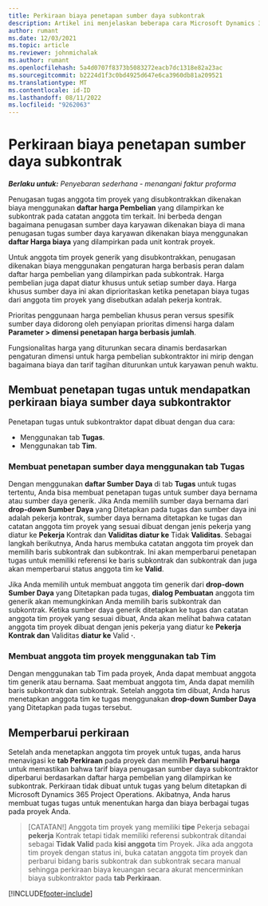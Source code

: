 ```yaml
---
title: Perkiraan biaya penetapan sumber daya subkontrak
description: Artikel ini menjelaskan beberapa cara Microsoft Dynamics 365 Project Operations menghitung estimasi biaya penugasan sumber daya yang disubkontrakkan.
author: rumant
ms.date: 12/03/2021
ms.topic: article
ms.reviewer: johnmichalak
ms.author: rumant
ms.openlocfilehash: 5a4d0707f8373b5083272eacb7dc1318e82a23ac
ms.sourcegitcommit: b2224d1f3c0bd4925d647e6ca3960db81a209521
ms.translationtype: MT
ms.contentlocale: id-ID
ms.lasthandoff: 08/11/2022
ms.locfileid: "9262063"
---
```

# <a name="cost-estimation-of-subcontracted-resource-assignments"></a>Perkiraan biaya penetapan sumber daya subkontrak

_**Berlaku untuk:** Penyebaran sederhana - menangani faktur proforma_

Penugasan tugas anggota tim proyek yang disubkontrakkan dikenakan biaya menggunakan **daftar harga Pembelian** yang dilampirkan ke subkontrak pada catatan anggota tim terkait. Ini berbeda dengan bagaimana penugasan sumber daya karyawan dikenakan biaya di mana penugasan tugas sumber daya karyawan dikenakan biaya menggunakan **daftar Harga biaya** yang dilampirkan pada unit kontrak proyek. 

Untuk anggota tim proyek generik yang disubkontrakkan, penugasan dikenakan biaya menggunakan pengaturan harga berbasis peran dalam daftar harga pembelian yang dilampirkan pada subkontrak. Harga pembelian juga dapat diatur khusus untuk setiap sumber daya. Harga khusus sumber daya ini akan diprioritaskan ketika penetapan biaya tugas dari anggota tim proyek yang disebutkan adalah pekerja kontrak. 

Prioritas penggunaan harga pembelian khusus peran versus spesifik sumber daya didorong oleh penyiapan prioritas dimensi harga dalam **Parameter > dimensi penetapan harga berbasis jumlah**.

Fungsionalitas harga yang diturunkan secara dinamis berdasarkan pengaturan dimensi untuk harga pembelian subkontraktor ini mirip dengan bagaimana biaya dan tarif tagihan diturunkan untuk karyawan penuh waktu. 

## <a name="creating-task-assignments-for-getting-cost-estimates-of-subcontractor-resources"></a>Membuat penetapan tugas untuk mendapatkan perkiraan biaya sumber daya subkontraktor

Penetapan tugas untuk subkontraktor dapat dibuat dengan dua cara: 
- Menggunakan tab **Tugas**.
- Menggunakan tab **Tim**.

### <a name="creating-resources-assignments-using-the-tasks-tab"></a>Membuat penetapan sumber daya menggunakan tab Tugas
Dengan menggunakan **daftar Sumber Daya** di tab **Tugas** untuk tugas tertentu, Anda bisa membuat penetapan tugas untuk sumber daya bernama atau sumber daya generik. Jika Anda memilih sumber daya bernama dari **drop-down Sumber Daya** yang Ditetapkan pada tugas dan sumber daya ini adalah pekerja kontrak, sumber daya bernama ditetapkan ke tugas dan catatan anggota tim proyek yang sesuai dibuat dengan jenis pekerja yang diatur ke **Pekerja** Kontrak dan **Validitas diatur ke** Tidak **Validitas**. Sebagai langkah berikutnya, Anda harus membuka catatan anggota tim proyek dan memilih baris subkontrak dan subkontrak. Ini akan memperbarui penetapan tugas untuk memiliki referensi ke baris subkontrak dan subkontrak dan juga akan memperbarui status anggota tim ke **Valid**.

Jika Anda memilih untuk membuat anggota tim generik dari **drop-down Sumber Daya** yang Ditetapkan pada tugas, **dialog Pembuatan** anggota tim generik akan memungkinkan Anda memilih baris subkontrak dan subkontrak. Ketika sumber daya generik ditetapkan ke tugas dan catatan anggota tim proyek yang sesuai dibuat, Anda akan melihat bahwa catatan anggota tim proyek dibuat dengan jenis pekerja yang diatur ke **Pekerja Kontrak dan** Validitas **diatur ke** Valid **·**.

### <a name="creating-project-team-members-using-the-team-tab"></a>Membuat anggota tim proyek menggunakan tab Tim
Dengan menggunakan tab Tim pada proyek, Anda dapat membuat anggota tim generik atau bernama. Saat membuat anggota tim, Anda dapat memilih baris subkontrak dan subkontrak. Setelah anggota tim dibuat, Anda harus menetapkan anggota tim ke tugas menggunakan **drop-down Sumber Daya** yang Ditetapkan pada tugas tersebut. 

## <a name="updating-estimates"></a>Memperbarui perkiraan
Setelah anda menetapkan anggota tim proyek untuk tugas, anda harus menavigasi ke **tab Perkiraan** pada proyek dan memilih **Perbarui harga** untuk memastikan bahwa tarif biaya penugasan sumber daya subkontraktor diperbarui berdasarkan daftar harga pembelian yang dilampirkan ke subkontrak. Perkiraan tidak dibuat untuk tugas yang belum ditetapkan di Microsoft Dynamics 365 Project Operations. Akibatnya, Anda harus membuat tugas tugas untuk menentukan harga dan biaya berbagai tugas pada proyek Anda. 

> [CATATAN!] Anggota tim proyek yang memiliki **tipe** Pekerja sebagai **pekerja** Kontrak tetapi tidak memiliki referensi subkontrak ditandai sebagai **Tidak Valid** pada **kisi anggota** tim Proyek. Jika ada anggota tim proyek dengan status ini, buka catatan anggota tim proyek dan perbarui bidang baris subkontrak dan subkontrak secara manual sehingga perkiraan biaya keuangan secara akurat mencerminkan biaya subkontraktor pada **tab Perkiraan**. 


[!INCLUDE[footer-include](../../includes/footer-banner.md)]

